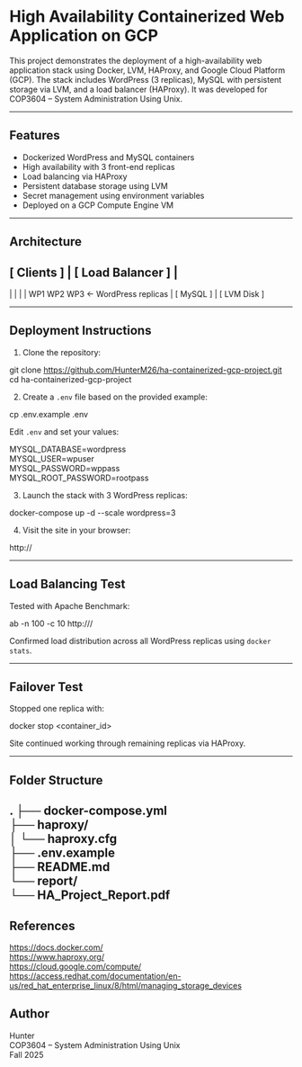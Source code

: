 # High Availability Containerized Web Application on GCP

This project demonstrates the deployment of a high-availability web application stack using Docker, LVM, HAProxy, and Google Cloud Platform (GCP). The stack includes WordPress (3 replicas), MySQL with persistent storage via LVM, and a load balancer (HAProxy). It was developed for COP3604 – System Administration Using Unix.

---

## Features

- Dockerized WordPress and MySQL containers
- High availability with 3 front-end replicas
- Load balancing via HAProxy
- Persistent database storage using LVM
- Secret management using environment variables
- Deployed on a GCP Compute Engine VM

---

## Architecture

[ Clients ]
     |
[ Load Balancer ]
     |
-----------------------------
|     |     |     |
WP1  WP2  WP3   <- WordPress replicas
     |
  [ MySQL ]
     |
  [ LVM Disk ]

---

## Deployment Instructions

1. Clone the repository:

git clone https://github.com/HunterM26/ha-containerized-gcp-project.git
cd ha-containerized-gcp-project

2. Create a `.env` file based on the provided example:

cp .env.example .env

Edit `.env` and set your values:

MYSQL_DATABASE=wordpress  
MYSQL_USER=wpuser  
MYSQL_PASSWORD=wppass  
MYSQL_ROOT_PASSWORD=rootpass  

3. Launch the stack with 3 WordPress replicas:

docker-compose up -d --scale wordpress=3

4. Visit the site in your browser:

http://<YOUR-GCP-EXTERNAL-IP>

---

## Load Balancing Test

Tested with Apache Benchmark:

ab -n 100 -c 10 http://<YOUR-GCP-IP>/

Confirmed load distribution across all WordPress replicas using `docker stats`.

---

## Failover Test

Stopped one replica with:

docker stop <container_id>

Site continued working through remaining replicas via HAProxy.

---

## Folder Structure

.
├── docker-compose.yml  
├── haproxy/  
│   └── haproxy.cfg  
├── .env.example  
├── README.md  
└── report/  
    └── HA_Project_Report.pdf  
---

## References

https://docs.docker.com/  
https://www.haproxy.org/  
https://cloud.google.com/compute/  
https://access.redhat.com/documentation/en-us/red_hat_enterprise_linux/8/html/managing_storage_devices

## Author

Hunter  
COP3604 – System Administration Using Unix  
Fall 2025
